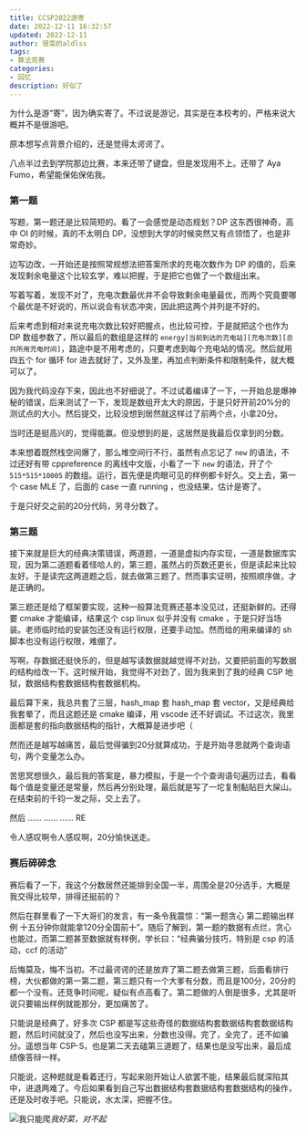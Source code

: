 ```yaml
---
title: CCSP2022游寄
date: 2022-12-11 16:32:57
updated: 2022-12-11
author: 很菜的aldlss
tags: 
- 算法竞赛
categories:
- 回忆
description: 好似了
---
```


为什么是游“寄”，因为确实寄了。不过说是游记，其实是在本校考的，严格来说大概并不是很游吧。

<!-- more -->

原本想写点背景介绍的，还是觉得太谔谔了。

八点半过去到学院那边比赛，本来还带了键盘，但是发现用不上。还带了 Aya Fumo，希望能保佑保佑我。

### 第一题

写题，第一题还是比较简短的。看了一会感觉是动态规划？DP 这东西很神奇，高中 OI 的时候，真的不太明白 DP，没想到大学的时候突然又有点领悟了，也是非常奇妙。

边写边改，一开始还是按照常规想法把答案所求的充电次数作为 DP 的值的，后来发现剩余电量这个比较玄学，难以把握，于是把它也做了一个数组出来。

写着写着，发现不对了，充电次数最优并不会导致剩余电量最优，而两个究竟要哪个最优是不好说的，所以说会有状态冲突，因此把这两个并列是不好的。

后来考虑到相对来说充电次数比较好把握点，也比较可控，于是就把这个也作为 DP 数组参数了，所以最后的数组是这样的 `energy[当前到达的充电站][充电次数][总共所用充电时间]`，路途中是不用考虑的，只要考虑到每个充电站的情况。然后就用四五个 for 循环 for 进去就好了，又外及里，再加点判断条件和限制条件，就大概可以了。

因为我代码没存下来，因此也不好细说了。不过试着编译了一下，一开始总是爆神秘的错误，后来测试了一下，发现是数组开太大的原因，于是只好开前20%分的测试点的大小。然后提交，比较没想到居然就这样过了前两个点，小拿20分。

当时还是挺高兴的，觉得能赢。但没想到的是，这居然是我最后仅拿到的分数。

本来想着既然栈空间爆了，那么堆空间行不行，虽然有点忘记了 `new` 的语法，不过还好有带 cppreference 的离线中文版，小看了一下 `new` 的语法，开了个 `515*515*10005` 的数组。运行，首先便是肉眼可见的样例都卡好久。交上去，第一个 case MLE 了，后面的 case 一直 running ，也没结果，估计是寄了。

于是只好交之前的20分代码，另寻分数了。

### 第三题

接下来就是巨大的经典决策错误，两道题，一道是虚拟内存实现，一道是数据库实现，因为第二道题看着怪哈人的，第三题，虽然占的页数还更长，但是读起来比较友好。于是读完这两道题之后，就去做第三题了。然而事实证明，按照顺序做，才是正确的。

第三题还是给了框架要实现，这种一般算法竞赛还基本没见过，还挺新鲜的。还得要 cmake 才能编译，结果这个 csp linux 似乎并没有 cmake ，于是只好当场装。老师临时给的安装包还没有运行权限，还要手动加。然而给的用来编译的 sh 脚本也没有运行权限，难绷了。

写啊，存数据还挺快乐的，但是越写读数据就越觉得不对劲，又要把前面的写数据的结构给改一下。这时候开始，我觉得不对劲了，因为我来到了我的经典 CSP 地狱，数据结构套数据结构套数据机构。

最后算下来，我总共套了三层，hash_map 套 hash_map 套 vector，又是经典给我套晕了，而且这题还是 cmake 编译，用 vscode 还不好调试。不过这次，我里面都是套的指向数据结构的指针，大概算是进步吧（

然而还是越写越痛苦，最后觉得骗到20分就算成功，于是开始寻思就两个查询语句，两个变量怎么办。

苦思冥想很久，最后我的答案是，暴力模拟，于是一个个查询语句遍历过去，看看每个值是变量还是常量，然后再分别处理，最后就是写了一坨复制黏贴巨大屎山。在结束前的千钧一发之际，交上去了。

然后
……
……
……
RE

令人感叹啊令人感叹啊，20分愉快送走。

### 赛后碎碎念

赛后看了一下，我这个分数居然还能排到全国一半，周围全是20分选手，大概是我交得比较早，排得还挺前的？

然后在群里看了一下大哥们的发言，有一条令我震惊：“第一题贪心 第二题输出样例 十五分钟你就能拿120分全国前十”。随后了解到，第一题的数据有点烂，贪心也能过，而第二题甚至数据就有样例，学长曰：“经典骗分技巧，特别是 csp 的活动，ccf 的活动”

后悔莫及，悔不当初。不过最谔谔的还是放弃了第二题去做第三题，后面看排行榜，大伙都做的第一第二题，第三题只有一个大爹有分数，而且是100分，20分的都一个没有。还竞争时间呢，疑似有点高看了。第二题做的人倒是很多，尤其是听说只要输出样例就能那分，更加痛苦了。

只能说是经典了，好多次 CSP 都是写这些奇怪的数据结构套数据结构套数据结构题，然后时间就没了，然后也没写出来，分数也没得。完了，全完了，还不如骗分。遥想当年 CSP-S，也是第二天去磕第三道题了，结果也是没写出来，最后成绩像答辩一样。

只能说，这种题就是看着还行，写起来刚开始让人欲罢不能，结果最后就深陷其中，进退两难了。今后如果看到自己写出数据结构套数据结构套数据结构的操作，还是及时收手吧。只能说，水太深，把握不住。

![我只能爬](https://fastly.jsdelivr.net/gh/Ayaloia/ImgHosting/picQQ%E5%9B%BE%E7%89%8720221211180413.jpg)_我好菜，对不起_